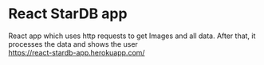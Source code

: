 # React StarDB app
React app which uses http requests to get Images and all data. After that, it processes the data and shows the user<br />
https://react-stardb-app.herokuapp.com/
